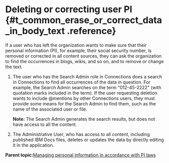 # Deleting or correcting user PI {#t_common_erase_or_correct_data_in_body_text .reference}

If a user who has left the organization wants to make sure that their personal information \(PI\), for example, their social security number, is removed or corrected in all content sources, they can ask the organization to find the occurrences in blogs, wikis, and so on, and to remove or change the text.

1.  The user who has the Search Admin role in Connections does a search in Connections to find all occurrences of the data in question. For example, the Search Admin searches on the term "012-45-2222" \(with quotation marks included in the term\). If the user requesting deletion wants to include @mentions by other Connections users, they must provide some means for the Search Admin to find them, such as the name of the associated user or file.

    **Note:** The Search Admin generates the search results, but does not have access to all the content.

2.  The Administrative User, who has access to all content, including published IBM Docs files, deletes or updates the data by directly editing it in the application.

**Parent topic:**[Managing personal information in accordance with PI laws](../admin/c_common_manage_personal_data_for_gdpr.md)

